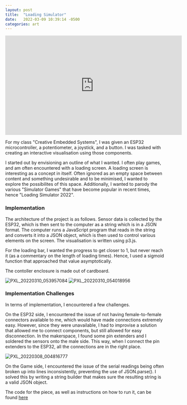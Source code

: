```yaml
---
layout: post
title:  "Loading Simulator"
date:   2022-03-09 10:39:14 -0500
categories: art
---
```


<iframe width="560" height="315" src="https://www.youtube.com/embed/92kTHyFeEdk" title="YouTube video player" frameborder="0" allow="accelerometer; autoplay; clipboard-write; encrypted-media; gyroscope; picture-in-picture" allowfullscreen></iframe>

For my class "Creative Embedded Systems", I was given an ESP32 microcontroller, a potentiometer, a joystick, and a button. I was tasked with creating an interactive visualisation using those components. 

I started out by envisioning an outline of what I wanted. I often play games, and am often encountered with a loading screen. A loading screen is interesting as a concept in itself. Often ignored as an empty space between content and something undesirable and to be minimised, I wanted to explore the possibilites of this space. Additionally, I wanted to parody the various "Simulator Games" that have become popular in recent times, hence "Loading Simulator 2022".


### Implementation
The architecture of the project is as follows. Sensor data is collected by the ESP32, which is then sent to the computer as a string which is in a JSON format. The computer runs a JavaScript program that reads in the string and converts it into a JSON object, which is then used to control various elements on the screen. The visualisation is written using p3.js.

For the loading bar, I wanted the progress to get closer to 1, but never reach it (as a commentary on the length of loading times). Hence, I used a sigmoid function that approached that value asymptotically.

The contoller enclosure is made out of cardboard.

![PXL_20220310_053957084](https://user-images.githubusercontent.com/6265129/157605463-1f0cfcb0-42dd-4470-8b3b-6d4e4f52e94a.jpg)
![PXL_20220310_054018956](https://user-images.githubusercontent.com/6265129/157605483-61067e94-b514-43bd-8122-a84fa1742c05.jpg)

### Implementation Challenges
In terms of implementation, I encountered a few challenges.

On the ESP32 side, I encountered the issue of not having female-to-female connectors available to me, which would have made connections extremely easy. However, since they were unavailable, I had to improvise a solution that allowed me to connect components, but still allowed for easy disconnection. In the makerspace, I found some pin extenders and I soldered the sensors onto the male side. This way, when I connect the pin extenders to the ESP32, all the connections are in the right place.

![PXL_20220308_004816777](https://user-images.githubusercontent.com/6265129/157605340-35ca6939-bd29-403a-b6ce-4d86a95381b0.jpg)


On the Game side, I encountered the issue of the serial readings being often broken up into lines inconsistently, preventing the use of JSON.parse(). I solved this by writing a string builder that makes sure the resulting string is a valid JSON object.


The code for the piece, as well as instructions on how to run it, can be found [here][codebase]


[codebase]: https://github.com/AlephFive/ESP32_proj2